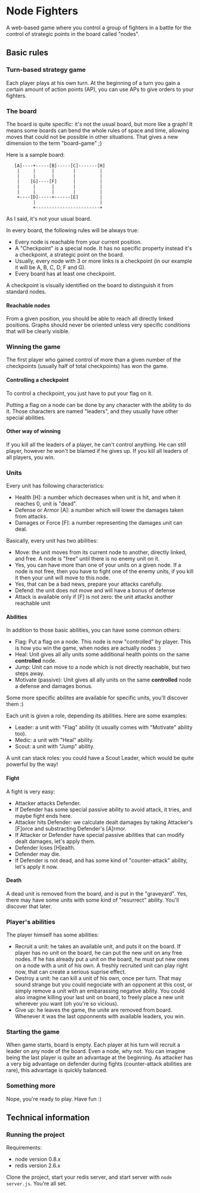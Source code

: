 # Node Fighters

A web-based game where you control a group of fighters in a battle for the control of strategic points in the board called "nodes".

## Basic rules

### Turn-based strategy game

Each player plays at his own turn. At the beginning of a turn you gain a certain amount of action points (AP), you can use APs to give orders to your fighters.

### The board

The board is quite specific: it's not the usual board, but more like a graph! It means some boards can bend the whole rules of space and time, allowing moves that could not be possible in other situations. That gives a new dimension to the term "board-game" ;)

Here is a sample board:

```
   [A]----+-----[B]-----[C]-------[H]
    |     |      |       |         |
    |     |      |       |         |
    |    [G]----[F]      |         |
    |     |      |       |         |
    |     |      |       |         |
    +----[D]-----+------[E]        |
          |                        |
          +------------------------+
```

As I said, it's not your usual board.

In every board, the following rules will be always true:

* Every node is reachable from your current position.
* A "Checkpoint" is a special node. It has no specific property instead it's a checkpoint, a strategic point on the board.
* Usually, every node with 3 or more links is a checkpoint (in our example it will be A, B, C, D, F and G).
* Every board has at least one checkpoint.

A checkpoint is visually identified on the board to distinguish it from standard nodes.

#### Reachable nodes

From a given position, you should be able to reach all directly linked positions. Graphs should never be oriented unless very specific conditions that will be clearly visible.

### Winning the game

The first player who gained control of more than a given number of the checkpoints (usually half of total checkpoints) has won the game.

#### Controlling a checkpoint

To control a checkpoint, you just have to put your flag on it.

Putting a flag on a node can be done by any character with the ability to do it. Those characters are named "leaders", and they usually have other special abilities.

#### Other way of winning

If you kill all the leaders of a player, he can't control anything. He can still player, however he won't be blamed if he gives up. If you kill all leaders of all players, you win.

### Units

Every unit has following characteristics:

* Health [H]: a number which decreases when unit is hit, and when it reaches 0, unit is "dead".
* Defense or Armor [A]: a number which will lower the damages taken from attacks.
* Damages or Force [F]: a number representing the damages unit can deal.

Basically, every unit has two abilities:

* Move: the unit moves from its current node to another, directly linked, and free. A node is "free" until there is no enemy unit on it.
 * Yes, you can have more than one of your units on a given node. If a node is not free, then you have to fight one of the enemy units, if you kill it then your unit will move to this node.
 * Yes, that can be a bad news, prepare your attacks carefully.
* Defend: the unit does not move and will have a bonus of defense
* Attack is available only if [F] is not zero: the unit attacks another reachable unit

#### Abilities

In addition to those basic abilities, you can have some common others:

* Flag: Put a flag on a node. This node is now "controlled" by player. This is how you win the game, when nodes are actually nodes :)
* Heal: Unit gives all ally units some additional health points on the same **controlled** node.
* Jump: Unit can move to a node which is not directly reachable, but two steps away.
* Motivate (passive): Unit gives all ally units on the same **controlled** node a defense and damages bonus.

Some more specific abilites are available for specific units, you'll discover them :)

Each unit is given a role, depending its abilities. Here are some examples:

* Leader: a unit with "Flag" ability (it usually comes with "Motivate" ability too).
* Medic: a unit with "Heal" ability.
* Scout: a unit with "Jump" ability.

A unit can stack roles: you could have a Scout Leader, which would be quite powerful by the way!

#### Fight

A fight is very easy:

* Attacker attacks Defender.
* If Defender has some special passive ability to avoid attack, it tries, and maybe fight ends here.
* Attacker hits Defender: we calculate dealt damages by taking Attacker's [F]orce and substracting Defender's [A]rmor.
* If Attacker or Defender have special passive abilities that can modify dealt damages, let's apply them.
* Defender loses [H]ealth.
* Defender may die.
* If Defender is not dead, and has some kind of "counter-attack" ability, let's apply it now.

#### Death

A dead unit is removed from the board, and is put in the "graveyard". Yes, there may have some units with some kind of "resurrect" ability. You'll discover that later.

### Player's abilities

The player himself has some abilities:

* Recruit a unit: he takes an available unit, and puts it on the board. If player has no unit on the board, he can put the new unit on any free nodes. If he has already put a unit on the board, he must put new ones on a node with a unit of his own. A freshly recruited unit can play right now, that can create a serious suprise effect.
* Destroy a unit: he can kill a unit of his own, once per turn. That may sound strange but you could negociate with an opponent at this cost, or simply remove a unit with an embarassing negative ability. You could also imagine killing your last unit on board, to freely place a new unit wherever you want (oh you're so vicious).
* Give up: he leaves the game, the unite are removed from board. Whenever it was the last opponnents with available leaders, you win.

### Starting the game

When game starts, board is empty. Each player at his turn will recruit a leader on any node of the board. Even a node, why not.
You can imagine being the last player is quite an advantage at the beginning. As attacker has a very big advantage on defender during fights (counter-attack abilities are rare), this advantage is quickly balanced.

### Something more

Nope, you're ready to play. Have fun :)

## Technical information

### Running the project

Requirements:

* node version 0.8.x
* redis version 2.6.x

Clone the project, start your redis server, and start server with `node server.js`. You're all set.
